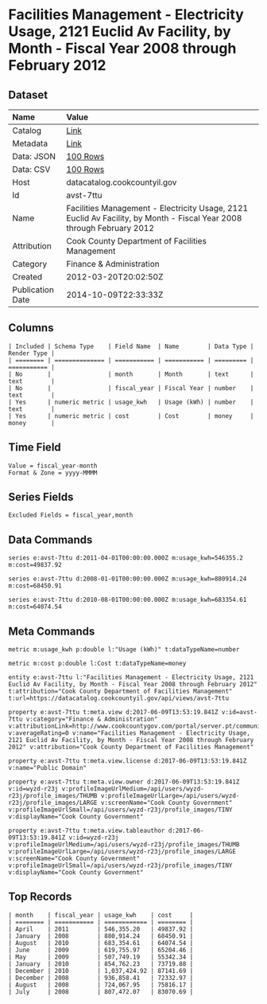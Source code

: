 # Facilities Management - Electricity Usage, 2121 Euclid Av Facility, by Month - Fiscal Year 2008 through February 2012

## Dataset

| Name | Value |
| :--- | :---- |
| Catalog | [Link](https://catalog.data.gov/dataset/facilities-management-electricity-usage-2121-euclid-av-facility-by-month-fiscal-year-200-2-bd509) |
| Metadata | [Link](https://datacatalog.cookcountyil.gov/api/views/avst-7ttu) |
| Data: JSON | [100 Rows](https://datacatalog.cookcountyil.gov/api/views/avst-7ttu/rows.json?max_rows=100) |
| Data: CSV | [100 Rows](https://datacatalog.cookcountyil.gov/api/views/avst-7ttu/rows.csv?max_rows=100) |
| Host | datacatalog.cookcountyil.gov |
| Id | avst-7ttu |
| Name | Facilities Management - Electricity Usage, 2121 Euclid Av Facility, by Month - Fiscal Year 2008 through February 2012 |
| Attribution | Cook County Department of Facilities Management |
| Category | Finance & Administration |
| Created | 2012-03-20T20:02:50Z |
| Publication Date | 2014-10-09T22:33:33Z |

## Columns

```ls
| Included | Schema Type    | Field Name  | Name        | Data Type | Render Type |
| ======== | ============== | =========== | =========== | ========= | =========== |
| No       |                | month       | Month       | text      | text        |
| No       |                | fiscal_year | Fiscal Year | number    | text        |
| Yes      | numeric metric | usage_kwh   | Usage (kWh) | number    | text        |
| Yes      | numeric metric | cost        | Cost        | money     | money       |
```

## Time Field

```ls
Value = fiscal_year-month
Format & Zone = yyyy-MMMM
```

## Series Fields

```ls
Excluded Fields = fiscal_year,month
```

## Data Commands

```ls
series e:avst-7ttu d:2011-04-01T00:00:00.000Z m:usage_kwh=546355.2 m:cost=49837.92

series e:avst-7ttu d:2008-01-01T00:00:00.000Z m:usage_kwh=880914.24 m:cost=68450.91

series e:avst-7ttu d:2010-08-01T00:00:00.000Z m:usage_kwh=683354.61 m:cost=64074.54
```

## Meta Commands

```ls
metric m:usage_kwh p:double l:"Usage (kWh)" t:dataTypeName=number

metric m:cost p:double l:Cost t:dataTypeName=money

entity e:avst-7ttu l:"Facilities Management - Electricity Usage, 2121 Euclid Av Facility, by Month - Fiscal Year 2008 through February 2012" t:attribution="Cook County Department of Facilities Management" t:url=https://datacatalog.cookcountyil.gov/api/views/avst-7ttu

property e:avst-7ttu t:meta.view d:2017-06-09T13:53:19.841Z v:id=avst-7ttu v:category="Finance & Administration" v:attributionLink=http://www.cookcountygov.com/portal/server.pt/community/facilities_management/294/facilities_management v:averageRating=0 v:name="Facilities Management - Electricity Usage, 2121 Euclid Av Facility, by Month - Fiscal Year 2008 through February 2012" v:attribution="Cook County Department of Facilities Management"

property e:avst-7ttu t:meta.view.license d:2017-06-09T13:53:19.841Z v:name="Public Domain"

property e:avst-7ttu t:meta.view.owner d:2017-06-09T13:53:19.841Z v:id=wyzd-r23j v:profileImageUrlMedium=/api/users/wyzd-r23j/profile_images/THUMB v:profileImageUrlLarge=/api/users/wyzd-r23j/profile_images/LARGE v:screenName="Cook County Government" v:profileImageUrlSmall=/api/users/wyzd-r23j/profile_images/TINY v:displayName="Cook County Government"

property e:avst-7ttu t:meta.view.tableauthor d:2017-06-09T13:53:19.841Z v:id=wyzd-r23j v:profileImageUrlMedium=/api/users/wyzd-r23j/profile_images/THUMB v:profileImageUrlLarge=/api/users/wyzd-r23j/profile_images/LARGE v:screenName="Cook County Government" v:profileImageUrlSmall=/api/users/wyzd-r23j/profile_images/TINY v:displayName="Cook County Government"
```

## Top Records

```ls
| month    | fiscal_year | usage_kwh    | cost     | 
| ======== | =========== | ============ | ======== | 
| April    | 2011        | 546,355.20   | 49837.92 | 
| January  | 2008        | 880,914.24   | 68450.91 | 
| August   | 2010        | 683,354.61   | 64074.54 | 
| June     | 2009        | 619,755.97   | 65204.46 | 
| May      | 2009        | 507,749.19   | 55342.34 | 
| January  | 2010        | 854,762.23   | 73719.88 | 
| December | 2010        | 1,037,424.92 | 87141.69 | 
| December | 2008        | 936,858.41   | 72332.97 | 
| August   | 2008        | 724,067.95   | 75816.17 | 
| July     | 2008        | 807,472.07   | 83070.69 | 
```